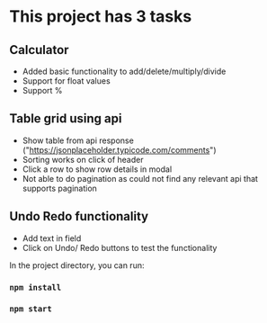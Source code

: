 # This project has 3 tasks

## Calculator
  - Added basic functionality to add/delete/multiply/divide
  - Support for float values
  - Support % 
  
## Table grid using api 
  - Show table from api response ("https://jsonplaceholder.typicode.com/comments")
  - Sorting works on click of header
  - Click a row to show row details in modal
  - Not able to do pagination as could not find any relevant api that supports pagination
  
## Undo Redo functionality
  - Add text in field
  - Click on Undo/ Redo buttons to test the functionality

In the project directory, you can run:
### `npm install`
### `npm start`




